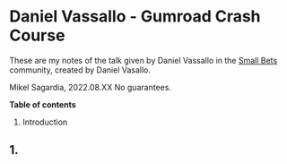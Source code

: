 # Daniel Vassallo - Gumroad Crash Course

These are my notes of the talk given by Daniel Vassallo in the [Small Bets](https://dvassallo.gumroad.com/l/small-bets) community, created by Daniel Vasallo.

Mikel Sagardia, 2022.08.XX
No guarantees.

**Table of contents**

1. Introduction

## 1. 


